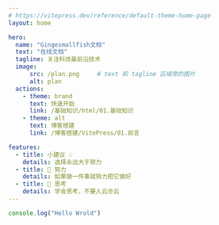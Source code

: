 ```yaml
---
# https://vitepress.dev/reference/default-theme-home-page
layout: home

hero:
  name: "Gingesmallfish文档"
  text: "在线文档"
  tagline: 关注科技最前沿技术
  image:
      src: /plan.png     # text 和 tagline 区域旁的图片
      alt: plan
  actions:
    - theme: brand
      text: 快速开始
      link: /基础知识/html/01.基础知识
    - theme: alt
      text: 博客搭建
      link: /博客搭建/VitePress/01.前言

features:
  - title: 小建议 💡
    details: 选择永远大于努力
  - title: 🧗 努力
    details: 如果做一件事就努力把它做好
  - title: 🤔 思考
    details: 学会思考，不要人云亦云
---
```


```ts twoslash
console.log("Hello Wrold")
```
